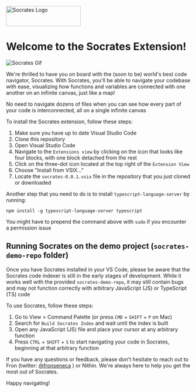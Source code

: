<img id="dark-mode-image" src="https://i.ibb.co/1dKqpwg/Logo.png" alt="Socrates Logo" width="204" height="55">
<img id="light-mode-image" src="https://i.ibb.co/FWh9qYf/Logo-2.png" alt="Socrates Logo" width="204" height="55">

<style>
@media (prefers-color-scheme: dark) {
    #light-mode-image {
        display: none;
    }
}
@media (prefers-color-scheme: light) {
    #dark-mode-image {
        display: none;
    }
}
</style>


# Welcome to the Socrates Extension!

<img src="https://media.giphy.com/media/v1.Y2lkPTc5MGI3NjExNzY0Z3Z0cnpjdXA4aDI5b3I1cm8ydDZucHpmOHhmbHpyMmY0YjM1bCZlcD12MV9pbnRlcm5hbF9naWZfYnlfaWQmY3Q9Zw/UkSW9ggwsFc0Kh1cEL/source.gif" alt="Socrates Gif">

We're thrilled to have you on board with the (soon to be)  world's best code navigator, Socrates. With Socrates, you'll be able to navigate your codebase with ease, visualizing how functions and variables are connected with one another on an infinite canvas, just like a map!

No need to navigate dozens of files when you can see how every part of your code is interconnected, all on a single infinite canvas

To install the Socrates extension, follow these steps:
1. Make sure you have up to date Visual Studio Code
1. Clone this repository
1. Open Visual Studio Code
1. Navigate to the `Extensions view` by clicking on the icon that looks like four blocks, with one block detached from the rest
1. Click on the three-dot icon located at the top right of the `Extension View`
1. Choose "Install from VSIX..."
1. Locate the `socrates-0.0.1.vsix` file in the repository that you just cloned or downloaded

Another step that you need to do is to install `typescript-language-server` by running:

```
npm install -g typescript-language-server typescript
```

You might have to prepend the command above with `sudo` if you encounter a permission issue

## Running Socrates on the demo project (`socrates-demo-repo` folder)

Once you have Socrates installed in your VS Code, please be aware that the Socrates code indexer is still in the early stages of development. While it works well with the provided `socrates-demo-repo`, it may still contain bugs and may not function correctly with arbitrary JavaScript (JS) or TypeScript (TS) code

To use Socrates, follow these steps:

1. Go to View > Command Palette (or press `CMD` + `SHIFT` + `P` on Mac)
1. Search for `Build Socrates Index` and wait until the index is built
1. Open any JavaScript (JS) file and place your cursor at any arbitrary function
1. Press `CTRL` + `SHIFT` + `S` to start navigating your code in Socrates, beginning at that arbitrary function

If you have any questions or feedback, please don't hesitate to reach out to Fron (twitter: [@fronseneca](https://twitter.com/fronseneca)
) or Nithin. We're always here to help you get the most out of Socrates.

Happy navigating!
